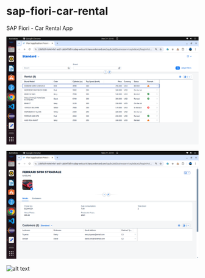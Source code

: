 # sap-fiori-car-rental
SAP Fiori - Car Rental App

![alt text](https://github.com/jenizar/sap-fiori-car-rental/blob/main/screenshot/pic1.png)

![alt text](https://github.com/jenizar/sap-fiori-car-rental/blob/main/screenshot/pic2.png)

![alt text](http://url/to/img.png)
